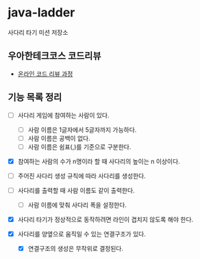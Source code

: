 # java-ladder

사다리 타기 미션 저장소

## 우아한테크코스 코드리뷰

- [온라인 코드 리뷰 과정](https://github.com/woowacourse/woowacourse-docs/blob/master/maincourse/README.md)

## 기능 목록 정리

*[ ] 사다리 게임에 참여하는 사람이 있다.
    *[ ] 사람 이름은 1글자에서 5글자까지 가능하다.
    *[ ] 사람 이름은 공백이 없다.
    *[ ] 사람 이름은 쉼표(,)를 기준으로 구분한다.

*[x] 참여하는 사람의 수가 n명이라 할 때 사다리의 높이는 n 이상이다.

*[ ] 주어진 사다리 생성 규칙에 따라 사다리를 생성한다.

*[ ] 사다리를 출력할 때 사람 이름도 같이 출력한다.
    *[ ] 사람 이름에 맞춰 사다리 폭을 설정한다.

*[x] 사다리 타기가 정상적으로 동작하려면 라인이 겹치지 않도록 해야 한다.

*[x] 사다리를 양옆으로 움직일 수 있는 연결구조가 있다.
    *[x] 연결구조의 생성은 무작위로 결정된다.
